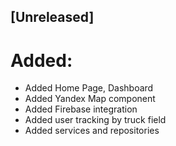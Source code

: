## [Unreleased]

# Added:

- Added Home Page, Dashboard
- Added Yandex Map component
- Added Firebase integration
- Added user tracking by truck field
- Added services and repositories []()
